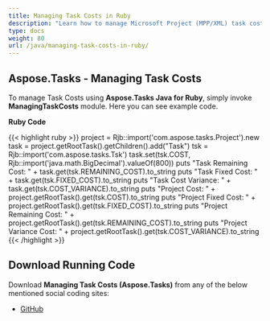 ```yaml
---
title: Managing Task Costs in Ruby
description: "Learn how to manage Microsoft Project (MPP/XML) task costs using Aspose.Tasks Java for Ruby."
type: docs
weight: 80
url: /java/managing-task-costs-in-ruby/
---
```


## **Aspose.Tasks - Managing Task Costs**
To manage Task Costs using **Aspose.Tasks Java for Ruby**, simply invoke **ManagingTaskCosts** module. Here you can see example code.

**Ruby Code**

{{< highlight ruby >}}
project = Rjb::import('com.aspose.tasks.Project').new
task = project.getRootTask().getChildren().add("Task")
tsk = Rjb::import('com.aspose.tasks.Tsk')
task.set(tsk.COST, Rjb::import('java.math.BigDecimal').valueOf(800))
puts "Task Remaining Cost: " + task.get(tsk.REMAINING_COST).to_string
puts "Task Fixed Cost: " + task.get(tsk.FIXED_COST).to_string
puts "Task Cost Variance: " + task.get(tsk.COST_VARIANCE).to_string
puts "Project Cost: " + project.getRootTask().get(tsk.COST).to_string
puts "Project Fixed Cost: " + project.getRootTask().get(tsk.FIXED_COST).to_string
puts "Project Remaining Cost: " + project.getRootTask().get(tsk.REMAINING_COST).to_string
puts "Project Variance Cost: " + project.getRootTask().get(tsk.COST_VARIANCE).to_string
{{< /highlight >}}

## **Download Running Code**
Download **Managing Task Costs (Aspose.Tasks)** from any of the below mentioned social coding sites:

- [GitHub](https://github.com/aspose-tasks/Aspose.Tasks-for-Java/blob/master/Plugins/Aspose_Tasks_Java_for_Ruby/lib/asposetasksjava/Tasks/managingtaskcosts.rb)
